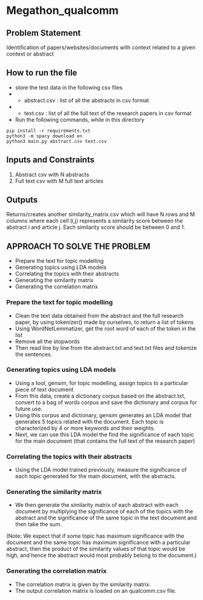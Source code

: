 
# Megathon_qualcomm

## Problem Statement

Identification of papers/websites/documents with context related to a given context or abstract

## How to run the file

- store the test data in the following csv files
- - abstract.csv : list of all the abstracts in csv format
- - text.csv     : list of all the full text of the research papers in csv format
- Run the following commands, while in this directory

```
pip install -r requirements.txt
python3 -m spacy download en
python3 main.py abstract.csv text.csv 
```

## Inputs and Constraints

1) Abstract csv with N abstracts
2) Full text csv with M full text articles

## Outputs

Returns/creates another similarity_matrix.csv which will have N rows and M columns where each cell (i,j) represents a similarity score between the abstract i and article j.  Each similarity score should be between 0 and 1.

## APPROACH TO SOLVE THE PROBLEM

- Prepare the text for topic modelling
- Generating topics using LDA models
- Correlating the topics with their abstracts
- Generating the similarity matrix
- Generating the correlation matrix

### Prepare the text for topic modelling

- Clean the text data obtained from the abstract and the full research paper, by using tokenizer() made by ourselves, to return a list of tokens 
- Using WordNetLemmatizer, get the root word of each of the token in the list
- Remove all the stopwords
- Then read line by line from the abstract.txt and text.txt files and tokenize the sentences.

### Generating topics using LDA models

- Using a tool, gensim, for topic modelling, assign topics to a particular piece of text document
- From this data, create a dictionary corpus based on the abstract.txt, convert to a bag of words corpus and save the dictionary and corpus for future use.
- Using this corpus and dictionary, gensim generates an LDA model that generates 5 topics related with the document. Each topic is characterized by 4 or more keywords and their weights.
- Next, we can use this LDA model the find the significance of each topic for the main document (that contains the full text of the research paper)

### Correlating the topics with their abstracts

- Using the LDA model trained previously, measure the significance of each topic generated for the main document, with the abstracts.

### Generating the similarity matrix

- We then generate the similarity matrix of each abstract with each document by multiplying the significance of each of the topics with the abstract and the significance of the same topic in the text document and then take the sum. 

(Note: We expect that if some topic has maximum significance with the document and the same topic has maximum significance with a particular abstract, then the product of the similarity values of that topic would be high, and hence the abstract would most probably belong to the document.)

### Generating the correlation matrix

- The correlation matrix is given by the similarity matrix.
- The output correlation matrix is loaded on an qualcomm.csv file.
